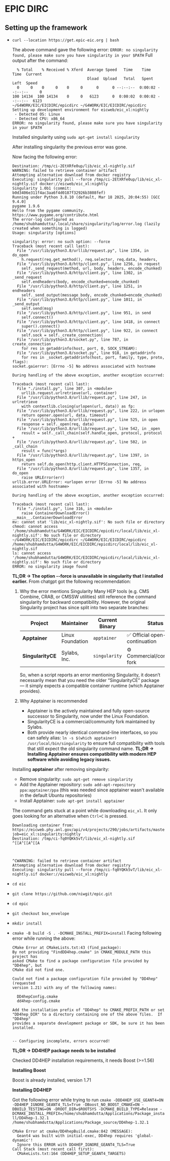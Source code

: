 # EPIC DIRC

## Setting up the framework
* ```curl --location https://get.epic-eic.org | bash```

  The above command gave the following error:
  ```ERROR: no singularity found, please make sure you have singularity in your $PATH```
  Full output after the command:
  ```
    % Total    % Received % Xferd  Average Speed   Time    Time     Time  Current
                                   Dload  Upload   Total   Spent    Left  Speed
    0     0    0     0    0     0      0      0 --:--:--  0:00:02 --:--:--     0
  100 14134  100 14134    0     0   6123      0  0:00:02  0:00:02 --:--:--  6123
  ~/G4WORK/EIC/EICDIRC/epicdirc ~/G4WORK/EIC/EICDIRC/epicdirc
  Setting up development environment for eicweb/eic_xl:nightly
   - Detected OS: Linux
   - Detected CPU: x86_64
  ERROR: no singularity found, please make sure you have singularity in your $PATH
  ```

  Installed singularity using ```sudo apt-get install singularity```

  After installing singularity the previous error was gone. 

  Now facing the following error:
  ```
  Destination: /tmp/ci-2EtXRfe0up/lib/eic_xl-nightly.sif
  WARNING: failed to retrieve container artifact
  Attempting alternative download from docker registry
  Executing: singularity pull --force /tmp/ci-2EtXRfe0up/lib/eic_xl-nightly.sif docker://eicweb/eic_xl:nightly
  Singularity 1.0b1 (commit: b0d3406e311f4ac3aa6f4d0187f32926b3808fef)
  Running under Python 3.8.10 (default, Mar 18 2025, 20:04:55) [GCC 9.4.0]
  pygame 1.9.6
  Hello from the pygame community. https://www.pygame.org/contribute.html
  The error-log configured as /home/shubhamdutta/.local/share/singularity/log/error.log (lazily created when something is logged)
  Usage: singularity [options]

  singularity: error: no such option: --force
  Traceback (most recent call last):
    File "/usr/lib/python3.8/urllib/request.py", line 1354, in do_open
      h.request(req.get_method(), req.selector, req.data, headers,
    File "/usr/lib/python3.8/http/client.py", line 1256, in request
      self._send_request(method, url, body, headers, encode_chunked)
    File "/usr/lib/python3.8/http/client.py", line 1302, in _send_request
      self.endheaders(body, encode_chunked=encode_chunked)
    File "/usr/lib/python3.8/http/client.py", line 1251, in endheaders
      self._send_output(message_body, encode_chunked=encode_chunked)
    File "/usr/lib/python3.8/http/client.py", line 1011, in _send_output
      self.send(msg)
    File "/usr/lib/python3.8/http/client.py", line 951, in send
      self.connect()
    File "/usr/lib/python3.8/http/client.py", line 1418, in connect
      super().connect()
    File "/usr/lib/python3.8/http/client.py", line 922, in connect
      self.sock = self._create_connection(
    File "/usr/lib/python3.8/socket.py", line 787, in create_connection
      for res in getaddrinfo(host, port, 0, SOCK_STREAM):
    File "/usr/lib/python3.8/socket.py", line 918, in getaddrinfo
      for res in _socket.getaddrinfo(host, port, family, type, proto, flags):
  socket.gaierror: [Errno -5] No address associated with hostname

  During handling of the above exception, another exception occurred:

  Traceback (most recent call last):
    File "./install.py", line 307, in <module>
      urllib.request.urlretrieve(url, container)
    File "/usr/lib/python3.8/urllib/request.py", line 247, in urlretrieve
      with contextlib.closing(urlopen(url, data)) as fp:
    File "/usr/lib/python3.8/urllib/request.py", line 222, in urlopen
      return opener.open(url, data, timeout)
    File "/usr/lib/python3.8/urllib/request.py", line 525, in open
      response = self._open(req, data)
    File "/usr/lib/python3.8/urllib/request.py", line 542, in _open
      result = self._call_chain(self.handle_open, protocol, protocol +
    File "/usr/lib/python3.8/urllib/request.py", line 502, in _call_chain
      result = func(*args)
    File "/usr/lib/python3.8/urllib/request.py", line 1397, in https_open
      return self.do_open(http.client.HTTPSConnection, req,
    File "/usr/lib/python3.8/urllib/request.py", line 1357, in do_open
      raise URLError(err)
  urllib.error.URLError: <urlopen error [Errno -5] No address associated with hostname>

  During handling of the above exception, another exception occurred:

  Traceback (most recent call last):
    File "./install.py", line 316, in <module>
      raise ContainerDownloadError()
  __main__.ContainerDownloadError
  mv: cannot stat 'lib/eic_xl-nightly.sif': No such file or directory
  chmod: cannot access '/home/shubhamdutta/G4WORK/EIC/EICDIRC/epicdirc/local/lib/eic_xl-nightly.sif': No such file or directory
  ~/G4WORK/EIC/EICDIRC/epicdirc ~/G4WORK/EIC/EICDIRC/epicdirc
  /home/shubhamdutta/G4WORK/EIC/EICDIRC/epicdirc/local/lib/eic_xl-nightly.sif
  ls: cannot access '/home/shubhamdutta/G4WORK/EIC/EICDIRC/epicdirc/local/lib/eic_xl-nightly.sif': No such file or directory
  ERROR: no singularity image found
  ```
  **TL;DR -> The option --force is unavailable in singularity that I installed earlier.** From chatgpt got the following recommendation: 

  1. Why the error mentions Singularity
     Many HEP tools (e.g. CMS Combine, CRAB, or CMSSW utilities) still reference the command singularity for backward compatibility.
     However, the original Singularity project has since split into two separate branches:

      | Project           | Maintainer       | Current Binary | Status                              |
      | ----------------- | ---------------- | -------------- | ----------------------------------- |
      | **Apptainer**     | Linux Foundation | `apptainer`    | ✅ Official open-source continuation |
      | **SingularityCE** | Sylabs, Inc.     | `singularity`  | ⚙️ Commercial/community fork        |

      So, when a script reports an error mentioning Singularity, it doesn’t necessarily mean that you need the older “SingularityCE” package — it simply expects a compatible container runtime (which Apptainer   provides).

  2. Why Apptainer is recommended
     * Apptainer is the actively maintained and fully open-source successor to Singularity, now under the Linux Foundation.
     * SingularityCE is a commercial/community fork maintained by Sylabs.
     * Both provide nearly identical command-line interfaces, so you can safely alias:
     ```ln -s $(which apptainer) /usr/local/bin/singularity```
     to ensure full compatibility with tools that still expect the old singularity command name.
     **TL;DR -> Installing Apptainer ensures compatibility with modern HEP software while avoiding legacy issues.**

    Installing **apptainer** after removing singularity:
    * Remove singularity: ```sudo apt-get remove singularity``` 
    * Add the Apptainer repository: ```sudo add-apt-repository ppa:apptainer/ppa``` (this was needed since apptainer wasn't available in the default Ubuntu repositories) 
    * Install Apptainer: ```sudo apt-get install apptainer```

  The command gets stuck at a point while downloading ```eic_xl```. It only goes looking for an alternative when ```Ctrl+C``` is pressed.
  ```
  Downloading container from: https://eicweb.phy.anl.gov/api/v4/projects/290/jobs/artifacts/master/raw/build/eic_xl.sif?job=eic_xl:singularity:nightly
  Destination: /tmp/ci-fq0YQKk5vT/lib/eic_xl-nightly.sif
  ^[[A^[[A^[[A



  ^CWARNING: failed to retrieve container artifact
  Attempting alternative download from docker registry
  Executing: singularity pull --force /tmp/ci-fq0YQKk5vT/lib/eic_xl-nightly.sif docker://eicweb/eic_xl:nightly
  ```

* ```cd eic```
* ```git clone https://github.com/niwgit/epic.git```
* ```cd epic```
* ```git checkout box_envelope```
* ```mkdir install```
* ```cmake -B build -S . -DCMAKE_INSTALL_PREFIX=install```
  Facing following error while running the above:
  ```
  CMake Error at CMakeLists.txt:43 (find_package):
  By not providing "FindDD4hep.cmake" in CMAKE_MODULE_PATH this project has
  asked CMake to find a package configuration file provided by "DD4hep", but
  CMake did not find one.

  Could not find a package configuration file provided by "DD4hep" (requested
  version 1.21) with any of the following names:

    DD4hepConfig.cmake
    dd4hep-config.cmake

  Add the installation prefix of "DD4hep" to CMAKE_PREFIX_PATH or set
  "DD4hep_DIR" to a directory containing one of the above files.  If "DD4hep"
  provides a separate development package or SDK, be sure it has been
  installed.


  -- Configuring incomplete, errors occurred!
  ```
  **TL;DR -> DD4HEP package needs to be installed**

  Checked DD4HEP installation requirements, it needs Boost (>=1.56)

  **Installing Boost**

  Boost is already installed, version 1.71

  **Installing DD4HEP**

  Got the following error while trying to run ```cmake -DDD4HEP_USE_GEANT4=ON -DD4HEP_IGNORE_GEANT4_TLS=True -DBoost_NO_BOOST_CMAKE=ON -DBUILD_TESTING=ON -DROOT_DIR=$ROOTSYS -DCMAKE_BUILD_TYPE=Release -DCMAKE_INSTALL_PREFIX=/home/shubhamdutta/Applications/Package_install/DD4hep-1.32.1 /home/shubhamdutta/Applications/Package_source/DD4hep-1.32.1```
  ```
  CMake Error at cmake/DD4hepBuild.cmake:842 (MESSAGE):
    Geant4 was built with initial-exec, DD4hep requires 'global-dynamic'!
    Ignore this ERROR with DD4HEP_IGNORE_GEANT4_TLS=True
  Call Stack (most recent call first):
    CMakeLists.txt:164 (DD4HEP_SETUP_GEANT4_TARGETS)
  ```
